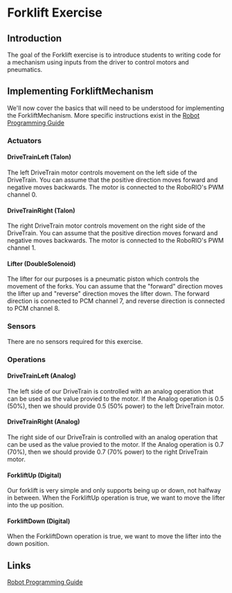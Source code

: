 # Forklift Exercise

## Introduction
The goal of the Forklift exercise is to introduce students to writing code for a mechanism using inputs from the driver to control motors and pneumatics.

## Implementing ForkliftMechanism
We'll now cover the basics that will need to be understood for implementing the ForkliftMechanism.  More specific instructions exist in the [Robot Programming Guide](#/Robot%20Programming%20Guide.md)

### Actuators
#### DriveTrainLeft (Talon)
The left DriveTrain motor controls movement on the left side of the DriveTrain.  You can assume that the positive direction moves forward and negative moves backwards.  The motor is connected to the RoboRIO's PWM channel 0.

#### DriveTrainRight (Talon)
The right DriveTrain motor controls movement on the right side of the DriveTrain.  You can assume that the positive direction moves forward and negative moves backwards.  The motor is connected to the RoboRIO's PWM channel 1.

#### Lifter (DoubleSolenoid)
The lifter for our purposes is a pneumatic piston which controls the movement of the forks.  You can assume that the "forward" direction moves the lifter up and "reverse" direction moves the lifter down.  The forward direction is connected to PCM channel 7, and reverse direction is connected to PCM channel 8.

### Sensors
There are no sensors required for this exercise.

### Operations
#### DriveTrainLeft (Analog)
The left side of our DriveTrain is controlled with an analog operation that can be used as the value provied to the motor.  If the Analog operation is 0.5 (50%), then we should provide 0.5 (50% power) to the left DriveTrain motor.

#### DriveTrainRight (Analog)
The right side of our DriveTrain is controlled with an analog operation that can be used as the value provied to the motor.  If the Analog operation is 0.7 (70%), then we should provide 0.7 (70% power) to the right DriveTrain motor.

#### ForkliftUp (Digital)
Our forklift is very simple and only supports being up or down, not halfway in between.  When the ForkliftUp operation is true, we want to move the lifter into the up position.

#### ForkliftDown (Digital)
When the ForkliftDown operation is true, we want to move the lifter into the down position.

## Links
[Robot Programming Guide](/Robot%20Programming%20Guide.md)
